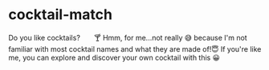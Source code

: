 # cocktail-match


Do you like cocktails?　　🍸
Hmm, for me...not really 😅 
because I'm not familiar with most cocktail names and what they are made of!😇 
If you're like me, you can explore and discover your own cocktail with this 😀
